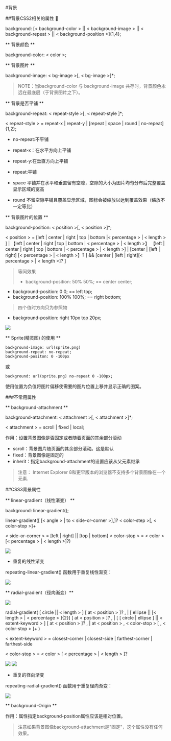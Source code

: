 #背景

##背景CSS2相关的属性 

background: [< background-color > || < background-image > || < background-repeat > || < background-position >]{1,4};

** 背景颜色 **

background-color: < color >;

** 背景图片 **

background-image: < bg-image >[, < bg-image >]*;

>NOTE：当background-color 与 background-image 共存时，背景颜色永远在最底层（于背景图片之下）。

** 背景是否平铺 **

background-repeat: < repeat-style >[, < repeat-style ]*;

< repeat-style > = repeat-x | repeat-y | [repeat | space | round | no-repeat]{1,2};

* no-repeat:不平铺

* repeat-x：在水平方向上平铺

* repeat-y:在垂直方向上平铺

* repeat:平铺

* space 平铺并在水平和垂直留有空隙，空隙的大小为图片均匀分布后完整覆盖显示区域的宽高

* round 不留空隙平铺且覆盖显示区域，图标会被缩放以达到覆盖效果（缩放不一定等比）

** 背景图片的位置 **

background-position: < position >[, < position >]*;

< position > = [left | center | right | top | bottom |< percentage > | < length > ] | 【left | center | right | top | bottom | < percentage > | < length >】 【left | center | right | top | bottom | < percentage > | < length >] | [center | [left | right] [< percentage > | < length >】? ] && [center | [left | right][< percentage > | < length >]? ]

>等同效果
>* background-position: 50% 50%; == center center; 
* background-position: 0 0; == left top;
* background-position: 100% 100%; == right bottom;

>四个值时方向只为参照物 
* background-position: right 10px top 20px;

![](/image/20161220bapo.png)

** Sprite(精灵图) 的使用 **

    background-image: url(sprite.png)
    background-repeat: no-repeat;
    background-positon: 0 -100px

或

    background: url(sprite.png) no-repeat 0 -100px;

使用位置为负值将图片偏移使需要的图片位置上移并显示正确的图案。

###不常用属性

** background-attachment **

background-attachment: < attachment >[, < attachment >]*;

< attachment > = scroll | fixed | local;

作用：设置背景图像是否固定或者随着页面的其余部分滚动 

* scroll：背景图片随页面的其余部分滚动。这是默认
* fixed：背景图像是固定的
* inherit：指定background-attachment的设置应该从父元素继承

>注意： Internet Explorer 8和更早版本的浏览器不支持多个背景图像在一个元素.

##CSS3背景属性

** linear-gradient（线性渐变） **

background: linear-gradient(); 

linear-gradient([ [< angle > | to < side-or-corner >],]? < color-step >[, < color-stop >]+ 

< side-or-corner > = [left | right] || [top | bottom]
< color-stop > = < color > [< percentage > | < length >]?)

![](/image/2016balg.png)

* 重复的线性渐变

repeating-linear-gradient() 函数用于重复线性渐变：

![](/image/2016barli.png)

** radial-gradient（径向渐变）**

![](/image/2016barg.jpg)

radial-gradient( [ circle || < length > ] [ at < position > ]? , | [ ellipse || [< length > | < percentage > ]{2}] [ at < position > ]? , | [ [ circle | ellipse ] || < extent-keyword > ] [ at < position > ]? , | at < position > , < color-stop > [ , < color-stop > ]+ )

< extent-keyword > = closest-corner | closest-side | farthest-corner | farthest-side

< color-stop > = < color > [ < percentage > | < length > ]?

![](/image/2016barg01.png)
![](/image/2016barg02.png)

* 重复的径向渐变

repeating-radial-gradient() 函数用于重复径向渐变：

![](/image/2016barre.png)

** background-Origin **

作用：属性指定background-position属性应该是相对位置。


>注意如果背景图像background-attachment是"固定"，这个属性没有任何效果。